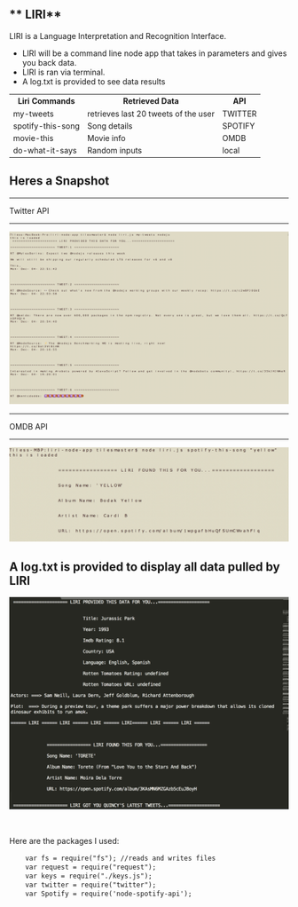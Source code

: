   
##   ** LIRI**
  
  LIRI is a Language Interpretation and Recognition Interface.
  
* LIRI will be a command line node app that takes in parameters and gives you back data.
* LIRI is ran via terminal.
* A log.txt is provided to see data results

<table>
  <tr>
    <th>Liri Commands</th>
    <th>Retrieved Data</th>
    <th>API</th>
  </tr>
  <tr>
    <td>my-tweets</td>
    <td>retrieves last 20 tweets of the user</td>
    <td>TWITTER</td>
  </tr>
  <tr>
    <td>spotify-this-song</td>
    <td>Song details</td>
    <td>SPOTIFY</td>
  </tr>
  <tr>
    <td>movie-this</td>
    <td>Movie info</td>
    <td>OMDB</td>
  </tr>
  <tr>
    <td>do-what-it-says</td>
    <td>Random inputs</td>
    <td>local</td>
  </tr>
  </table>

## Heres a Snapshot
<hr>
Twitter API
<hr>

![TWITTER](https://github.com/IamGiel/liri-node-app/blob/master/images/my-tweets.png?raw=true)

<hr>
OMDB API
<hr>

![OMDB](https://github.com/IamGiel/liri-node-app/blob/master/images/spotify-this-song.png?raw=true)

## A log.txt is provided to display all data pulled by LIRI

![logs](https://github.com/IamGiel/liri-node-app/blob/master/images/logs.png?raw=true)

<br>

Here are the packages I used: 
       
        var fs = require("fs"); //reads and writes files
	    var request = require("request");
	    var keys = require("./keys.js");
	    var twitter = require("twitter");
	    var Spotify = require('node-spotify-api');


